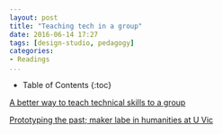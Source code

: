 ```yaml
---
layout: post
title: "Teaching tech in a group"
date: 2016-06-14 17:27
tags: [design-studio, pedagogy]
categories:
- Readings
...
```


* Table of Contents
{:toc}


[A better way to teach technical skills to a group](http://miriamposner.com/blog/a-better-way-to-teach-technical-skills-to-a-group/)

[Prototyping the past; maker labe in humanities at U Vic](http://whatisamedialab.com/2016/05/10/prototyping-the-past-the-maker-lab-in-the-humanities-at-the-university-of-victoria/)
